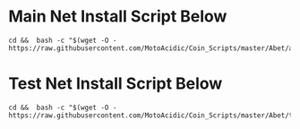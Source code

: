 # Main Net Install Script Below

```
cd &&  bash -c "$(wget -O - https://raw.githubusercontent.com/MotoAcidic/Coin_Scripts/master/Abet/abet_install.sh)"
```

# Test Net Install Script Below
```
cd &&  bash -c "$(wget -O - https://raw.githubusercontent.com/MotoAcidic/Coin_Scripts/master/Abet/testnet_install.sh)"
```
